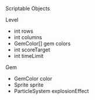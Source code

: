 Scriptable Objects

Level

-   int rows
-   int columns
-   GemColor[] gem colors
-   int scoreTarget
-   int timeLimit

Gem

-   GemColor color
-   Sprite sprite
-   ParticleSystem explosionEffect
